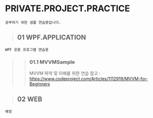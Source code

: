# PRIVATE.PROJECT.PRACTICE
    공부하기 위한 샘플 연습용입니다.

>## 01 WPF.APPLICATION
    WPF 응용 프로그램 연습용
>>### 01.1 MVVMSample 
>>MVVM 파악 및 이해를 위한 연습
>>참고 : https://www.codeproject.com/Articles/1112919/MVVM-for-Beginners
    
>## 02 WEB
    예정
